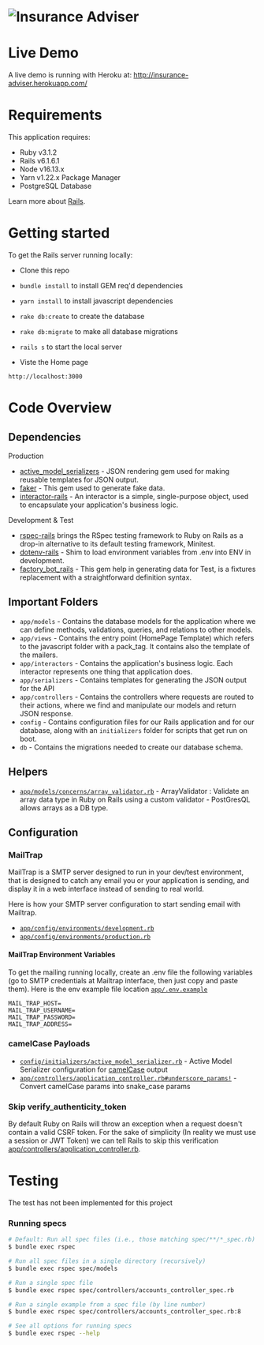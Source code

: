 # ![Insurance Adviser](https://lh4.googleusercontent.com/-e7ASqd31bjU/AAAAAAAAAAI/AAAAAAAAAAA/GeVGekwYpDQ/s88-p-k-no-ns-nd/photo.jpg)

# Live Demo
A live demo is running with Heroku  at: http://insurance-adviser.herokuapp.com/

# Requirements

This application requires:

- Ruby v3.1.2
- Rails v6.1.6.1
- Node v16.13.x
- Yarn v1.22.x Package Manager 
- PostgreSQL Database 

Learn more about [Rails](http://railsapps.github.io/installing-rails.html).



# Getting started

To get the Rails server running locally:

- Clone this repo
- `bundle install` to install GEM req'd dependencies
- `yarn install` to install javascript dependencies
- `rake db:create` to create the database
- `rake db:migrate` to make all database migrations
- `rails s` to start the local server

- Viste the Home page 
```
http://localhost:3000
```

# Code Overview

## Dependencies

Production 
- [active_model_serializers](https://github.com/rails-api/active_model_serializers) -  JSON rendering gem used for making reusable templates for JSON output.
- [faker](https://github.com/faker-ruby/faker) - This gem used to generate fake data.
- [interactor-rails](https://github.com/collectiveidea/interactor-rails) - An interactor is a simple, single-purpose object, used to encapsulate your application's business logic. 

Development & Test 
- [rspec-rails](https://github.com/rspec/rspec-rails) brings the RSpec testing framework to Ruby on Rails as a drop-in alternative to its default testing framework, Minitest.
- [dotenv-rails](https://github.com/bkeepers/dotenv) - Shim to load environment variables from .env into ENV in development.
- [factory_bot_rails](https://github.com/thoughtbot/factory_bot_rails) - This gem help in generating data for Test, is a fixtures replacement with a straightforward definition syntax.



## Important Folders

- `app/models` - Contains the database models for the application where we can define methods, validations, queries, and relations to other models.
- `app/views` - Contains the entry point (HomePage Template) which refers to the javascript folder with a pack_tag. It contains also the template of the mailers. 
- `app/interactors` - Contains the application's business logic. Each interactor represents one thing that application does.
- `app/serializers` - Contains templates for generating the JSON output for the API
- `app/controllers` - Contains the controllers where requests are routed to their actions, where we find and manipulate our models and return JSON response.
- `config` - Contains configuration files for our Rails application and for our database, along with an `initializers` folder for scripts that get run on boot.
- `db` - Contains the migrations needed to create our database schema.

## Helpers 

- [`app/models/concerns/array_validator.rb`](https://github.com/aelhirach/insurance-adviser/blob/master/app/models/concerns/array_validator.rb) - ArrayValidator : Validate an array data type in Ruby on Rails using a custom validator - PostGresQL allows arrays as a DB type.


## Configuration
### MailTrap 
MailTrap is a SMTP server designed to run in your dev/test environment, that is designed to catch any email you or your application is sending, and display it in a web interface instead of sending to real world.

Here is how your SMTP server configuration to start sending email with Mailtrap.
- [`app/config/environments/development.rb`](app/config/environments/development.rb#L41) 
- [`app/config/environments/production.rb`](app/config/environments/development.rb#L65) 

#### MailTrap Environment Variables 
To get the mailing running locally, create an .env file the following variables (go to SMTP credentials at Mailtrap interface, then just copy and paste them). Here is the env example file location [`app/.env.example`](https://github.com/aelhirach/insurance-adviser/blob/master/.env.example) 
```shell
MAIL_TRAP_HOST= 
MAIL_TRAP_USERNAME=
MAIL_TRAP_PASSWORD=
MAIL_TRAP_ADDRESS= 
```

### camelCase Payloads

- [`config/initializers/active_model_serializer.rb`](https://github.com/aelhirach/insurance-adviser/blob/master/config/initializers/active_model_serializer.rb) - Active Model Serializer configuration for [camelCase](https://github.com/rails-api/active_model_serializers/blob/a032201a91cbca407211bca0392ba881eef1f7ba/docs/general/key_transforms.md) output
- [`app/controllers/application_controller.rb#underscore_params!`](https://github.com/aelhirach/insurance-adviser/blob/master/app/controllers/application_controller.rb#L27) - Convert camelCase params into snake_case params

### Skip verify_authenticity_token

By default Ruby on Rails will throw an exception when a request doesn't contain a valid CSRF token. For the sake of simplicity (In reality we must use a session or JWT Token) we can tell Rails to skip this verification [app/controllers/application_controller.rb](https://github.com/aelhirach/insurance-adviser/blob/master/app/controllers/application_controller.rb#L2).


# Testing

The test has not been implemented for this project 

### Running specs

```sh
# Default: Run all spec files (i.e., those matching spec/**/*_spec.rb)
$ bundle exec rspec

# Run all spec files in a single directory (recursively)
$ bundle exec rspec spec/models

# Run a single spec file
$ bundle exec rspec spec/controllers/accounts_controller_spec.rb

# Run a single example from a spec file (by line number)
$ bundle exec rspec spec/controllers/accounts_controller_spec.rb:8

# See all options for running specs
$ bundle exec rspec --help
```

